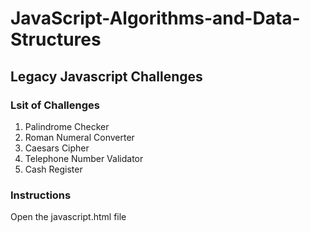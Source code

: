 # JavaScript-Algorithms-and-Data-Structures
## Legacy Javascript Challenges
### Lsit of Challenges
1. Palindrome Checker
2. Roman Numeral Converter
3. Caesars Cipher
4. Telephone Number Validator
5. Cash Register
### Instructions
Open the javascript.html file
